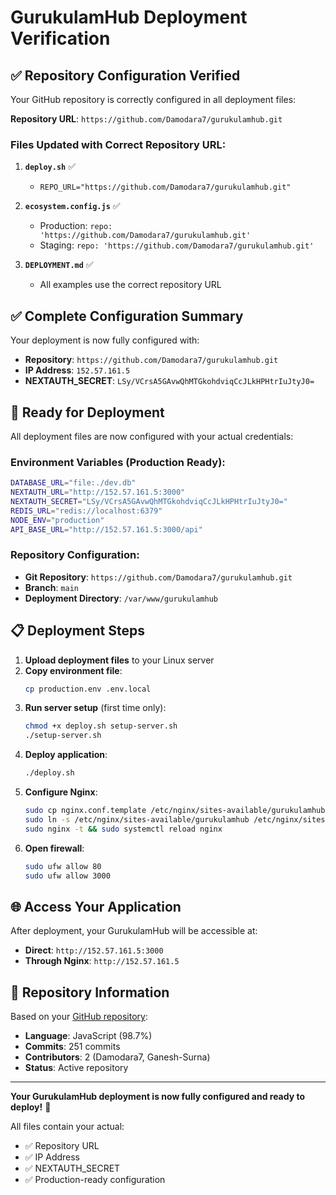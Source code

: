 # GurukulamHub Deployment Verification

## ✅ Repository Configuration Verified

Your GitHub repository is correctly configured in all deployment files:

**Repository URL**: `https://github.com/Damodara7/gurukulamhub.git`

### Files Updated with Correct Repository URL:

1. **`deploy.sh`** ✅
   - `REPO_URL="https://github.com/Damodara7/gurukulamhub.git"`

2. **`ecosystem.config.js`** ✅
   - Production: `repo: 'https://github.com/Damodara7/gurukulamhub.git'`
   - Staging: `repo: 'https://github.com/Damodara7/gurukulamhub.git'`

3. **`DEPLOYMENT.md`** ✅
   - All examples use the correct repository URL

## ✅ Complete Configuration Summary

Your deployment is now fully configured with:

- **Repository**: `https://github.com/Damodara7/gurukulamhub.git`
- **IP Address**: `152.57.161.5`
- **NEXTAUTH_SECRET**: `LSy/VCrsA5GAvwQhMTGkohdviqCcJLkHPHtrIuJtyJ0=`

## 🚀 Ready for Deployment

All deployment files are now configured with your actual credentials:

### Environment Variables (Production Ready):
```bash
DATABASE_URL="file:./dev.db"
NEXTAUTH_URL="http://152.57.161.5:3000"
NEXTAUTH_SECRET="LSy/VCrsA5GAvwQhMTGkohdviqCcJLkHPHtrIuJtyJ0="
REDIS_URL="redis://localhost:6379"
NODE_ENV="production"
API_BASE_URL="http://152.57.161.5:3000/api"
```

### Repository Configuration:
- **Git Repository**: `https://github.com/Damodara7/gurukulamhub.git`
- **Branch**: `main`
- **Deployment Directory**: `/var/www/gurukulamhub`

## 📋 Deployment Steps

1. **Upload deployment files** to your Linux server
2. **Copy environment file**:
   ```bash
   cp production.env .env.local
   ```
3. **Run server setup** (first time only):
   ```bash
   chmod +x deploy.sh setup-server.sh
   ./setup-server.sh
   ```
4. **Deploy application**:
   ```bash
   ./deploy.sh
   ```
5. **Configure Nginx**:
   ```bash
   sudo cp nginx.conf.template /etc/nginx/sites-available/gurukulamhub
   sudo ln -s /etc/nginx/sites-available/gurukulamhub /etc/nginx/sites-enabled/
   sudo nginx -t && sudo systemctl reload nginx
   ```
6. **Open firewall**:
   ```bash
   sudo ufw allow 80
   sudo ufw allow 3000
   ```

## 🌐 Access Your Application

After deployment, your GurukulamHub will be accessible at:
- **Direct**: `http://152.57.161.5:3000`
- **Through Nginx**: `http://152.57.161.5`

## 📁 Repository Information

Based on your [GitHub repository](https://github.com/Damodara7/gurukulamhub.git):
- **Language**: JavaScript (98.7%)
- **Commits**: 251 commits
- **Contributors**: 2 (Damodara7, Ganesh-Surna)
- **Status**: Active repository

---

**Your GurukulamHub deployment is now fully configured and ready to deploy!** 🎉

All files contain your actual:
- ✅ Repository URL
- ✅ IP Address  
- ✅ NEXTAUTH_SECRET
- ✅ Production-ready configuration
